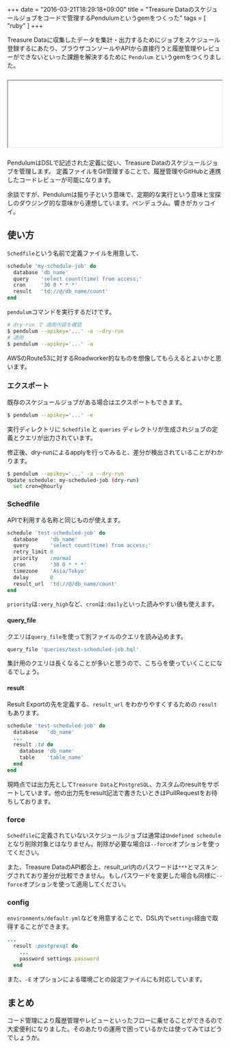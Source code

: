 +++
date = "2016-03-21T18:29:18+09:00"
title = "Treasure Dataのスケジュールジョブをコードで管理するPendulumというgemをつくった"
tags = [ "ruby" ]
+++

Treasure Dataに収集したデータを集計・出力するためにジョブをスケジュール登録するにあたり、ブラウザコンソールやAPIから直接行うと履歴管理やレビューができないといった課題を解決するために `Pendulum` というgemをつくりました。

<iframe src="//hatenablog-parts.com/embed?url=https://github.com/monochromegane/pendulum" title="monochromegane/pendulum" class="embed-card embed-webcard" scrolling="no" frame border="0" style="width: 100%; height: 155px; max-width: 500px; margin: 10px 0px;"><a href="https://github.com/monochromegane/pendulum">monochromegane/pendulum</a></iframe>

PendulumはDSLで記述された定義に従い、Treasure Dataのスケジュールジョブを管理します。
定義ファイルをGit管理することで、履歴管理やGitHubと連携したコードレビューが可能になります。

余談ですが、Pendulumは振り子という意味で、定期的な実行という意味と宝探しのダウジング的な意味から連想しています。ペンデュラム。響きがカッコイイ。

## 使い方

`Schedfile`という名前で定義ファイルを用意して、

```rb
schedule 'my-schedule-job' do
  database 'db_name'
  query    'select count(time) from access;'
  cron     '30 0 * * *'
  result   'td://@/db_name/count'
end
```

`pendulum`コマンドを実行するだけです。

```sh
# dry-run で 適用内容を確認
$ pendulum --apikey='...' -a --dry-run
# 適用
$ pendulum --apikey='...' -a
```

AWSのRoute53に対するRoadworker的なものを想像してもらえるとよいかと思います。

### エクスポート

既存のスケジュールジョブがある場合はエクスポートもできます。

```sh
$ pendulum --apikey='...' -e
```

実行ディレクトリに `Schedfile` と `queries` ディレクトリが生成されジョブの定義とクエリが出力されています。

修正後、dry-runによるapplyを行ってみると、差分が検出されていることがわかります。

```sh
$ pendulum --apikey='...' -a --dry-run
Update schedule: my-scheduled-job (dry-run)
  set cron=@hourly
```

### Schedfile

APIで利用する名称と同じものが使えます。

```rb
schedule 'test-scheduled-job' do
  database    'db_name'
  query       'select count(time) from access;'
  retry_limit 0
  priority    :normal
  cron        '30 0 * * *'
  timezone    'Asia/Tokyo'
  delay       0
  result_url  'td://@/db_name/count'
end
```

`priority`は`:very_high`など、`cron`は`:daily`といった読みやすい値も使えます。

#### query_file

クエリは`query_file`を使って別ファイルのクエリを読み込めます。

```rb
query_file 'queries/test-scheduled-job.hql'
```

集計用のクエリは長くなることが多いと思うので、こちらを使っていくことになるでしょう。

#### result

Result Exportの先を定義する、`result_url` をわかりやすくするための `result` もあります。

```rb
schedule 'test-scheduled-job' do
  database   'db_name'
  ...
  result :td do
    database 'db_name'
    table    'table_name'
  end
end
```

現時点では出力先として`Treasure Data`と`PostgreSQL`、カスタムのresultをサポートしています。他の出力先をresult記法で書きたいときはPullRequestをお待ちしております。

### force

`Schedfile`に定義されていないスケジュールジョブは通常は`Undefined schedule`となり削除対象とはなりません。削除が必要な場合は`--force`オプションを使ってください。

また、Treasure DataのAPI都合上、result_url内のパスワードは`***`とマスキングされており差分が比較できません。もしパスワードを変更した場合も同様に`--force`オプションを使って適用してください。

### config

`environments/default.yml`などを用意することで、DSL内で`settings`経由で取得することができます。

```rb
...
  result :postgresql do
    ...
    password settings.password
  end
```

また、`-E` オプションによる環境ごとの設定ファイルにも対応しています。

## まとめ

コード管理により履歴管理やレビューといったフローに乗せることができるので大変便利になりました。そのあたりの運用で困っているかたは使ってみてはどうでしょうか。


